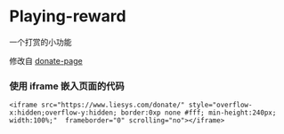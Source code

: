 # Playing-reward
一个打赏的小功能

修改自 [donate-page](https://github.com/Kaiyuan/donate-page)

### 使用 iframe 嵌入页面的代码

```
<iframe src="https://www.liesys.com/donate/" style="overflow-x:hidden;overflow-y:hidden; border:0xp none #fff; min-height:240px; width:100%;"  frameborder="0" scrolling="no"></iframe>
```
